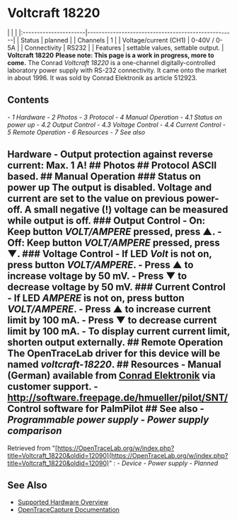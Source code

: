 # Voltcraft 18220
| | | |:----------------------|----------------------------------------------------| | Status | planned | | Channels | 1 | | Voltage/current (CH1) | 0-40V / 0-5A | | Connectivity | RS232 | | Features | settable values, settable output. | **Voltcraft 18220** **Please note: This page is a work in progress, more to come.** The Conrad *Voltcraft 18220* is a one-channel digitally-controlled laboratory power supply with RS-232 connectivity. It came onto the market in about 1996. It was sold by Conrad Elektronik as article 512923.
## Contents
\- *1 Hardware* \- *2 Photos* \- *3 Protocol* \- *4 Manual Operation* \- *4.1 Status on power up* \- *4.2 Output Control* \- *4.3 Voltage Control* \- *4.4 Current Control* \- *5 Remote Operation* \- *6 Resources* \- *7 See also*
## Hardware \- Output protection against reverse current: Max. 1 A! ## Photos ## Protocol ASCII based. ## Manual Operation ### Status on power up The output is disabled. Voltage and current are set to the value on previous power-off. A small negative (!) voltage can be measured while output is off. ### Output Control \- On: Keep button *VOLT/AMPERE* pressed, press ▲. \- Off: Keep button *VOLT/AMPERE* pressed, press ▼. ### Voltage Control \- If LED *Volt* is not on, press button *VOLT/AMPERE*. \- Press ▲ to increase voltage by 50 mV. \- Press ▼ to decrease voltage by 50 mV. ### Current Control \- If LED *AMPERE* is not on, press button *VOLT/AMPERE*. \- Press ▲ to increase current limit by 100 mA. \- Press ▼ to decrease current limit by 100 mA. \- To display current current limit, shorten output externally. ## Remote Operation The OpenTraceLab driver for this device will be named *voltcraft-18220*. ## Resources \- Manual (German) available from [Conrad Elektronik](http://www.conrad.de) via customer support. \- <http://software.freepage.de/hmueller/pilot/SNT/> Control software for PalmPilot ## See also \- *Programmable power supply* \- *Power supply comparison*
Retrieved from "[https://OpenTraceLab.org/w/index.php?title=Voltcraft_18220&oldid=12090](https://OpenTraceLab.org/w/index.php?title=Voltcraft_18220&oldid=12090)"
: \- *Device* \- *Power supply* \- *Planned*
## See Also
- [Supported Hardware Overview](../supported-hardware.md)
- [OpenTraceCapture Documentation](../../opentracecapture/overview.md)
